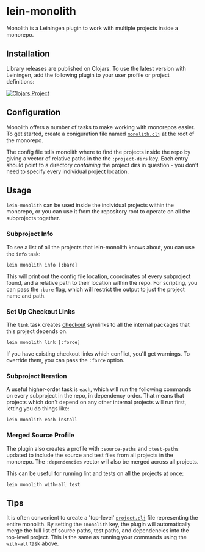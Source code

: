 lein-monolith
=============

Monolith is a Leiningen plugin to work with multiple projects inside a monorepo.

## Installation

Library releases are published on Clojars. To use the latest version with
Leiningen, add the following plugin to your user profile or project
definitions:

[![Clojars Project](http://clojars.org/lein-monolith/lein-monolith/latest-version.svg)](http://clojars.org/lein-monolith/lein-monolith)

## Configuration

Monolith offers a number of tasks to make working with monorepos easier. To get
started, create a coniguration file named [`monolith.clj`](example/monolith.clj)
at the root of the monorepo.

The config file tells monolith where to find the projects inside the repo by
giving a vector of relative paths in the the `:project-dirs` key. Each entry
should point to a directory _containing_ the project dirs in question - you
don't need to specify every individual project location.

## Usage

`lein-monolith` can be used inside the individual projects within the monorepo,
or you can use it from the repository root to operate on all the subprojects
together.

### Subproject Info

To see a list of all the projects that lein-monolith knows about, you can use
the `info` task:

```
lein monolith info [:bare]
```

This will print out the config file location, coordinates of every subproject
found, and a relative path to their location within the repo. For scripting, you
can pass the `:bare` flag, which will restrict the output to just the project
name and path.

### Set Up Checkout Links

The `link` task creates
[checkout](https://github.com/technomancy/leiningen/blob/stable/doc/TUTORIAL.md#checkout-dependencies)
symlinks to all the internal packages that this project depends on.

```
lein monolith link [:force]
```

If you have existing checkout links which conflict, you'll get warnings. To
override them, you can pass the `:force` option.

### Subproject Iteration

A useful higher-order task is `each`, which will run the following commands on
every subproject in the repo, in dependency order. That means that projects
which don't depend on any other internal projects will run first, letting you do
things like:

```
lein monolith each install
```

### Merged Source Profile

The plugin also creates a profile with `:source-paths` and `:test-paths` updated
to include the source and test files from all projects in the monorepo. The
`:dependencies` vector will also be merged across all projects.

This can be useful for running lint and tests on all the projects at once:

```
lein monolith with-all test
```

## Tips

It is often convenient to create a 'top-level'
[`project.clj`](example/project.clj) file representing the entire monolith. By
setting the `:monolith` key, the plugin will automatically merge the full list
of source paths, test paths, and dependencies into the top-level project. This
is the same as running your commands using the `with-all` task above.
